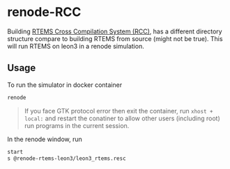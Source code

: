 # renode-RCC
Building [RTEMS Cross Compilation System (RCC)](https://www.gaisler.com/index.php/products/operating-systems/rtems), has a different directory structure compare to building RTEMS from source (might not be true).
This will run RTEMS on leon3 in a renode simulation.

## Usage
To run the simulator in docker container
```bash
renode
```

> If you face GTK protocol error then exit the container, run `xhost + local:` and restart the conatiner to allow other users (including root) run programs in the current session.


In the renode window, run
```bash
start
s @renode-rtems-leon3/leon3_rtems.resc
```
